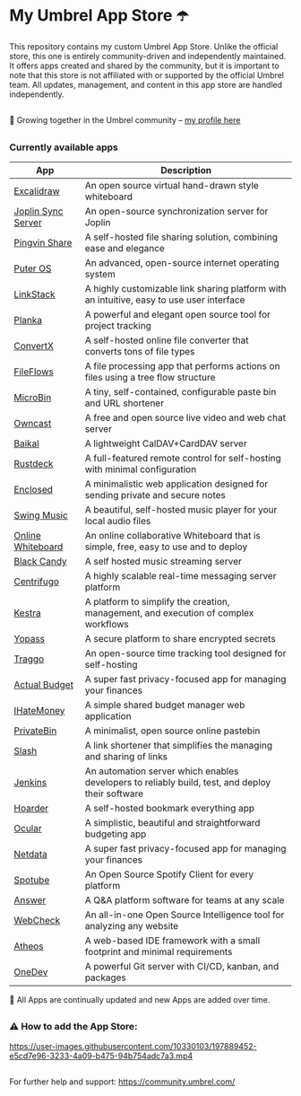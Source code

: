 # My Umbrel App Store ☂️

This repository contains my custom Umbrel App Store. Unlike the official store, this one is entirely community-driven and independently maintained. It offers apps created and shared by the community, but it is important to note that this store is not affiliated with or supported by the official Umbrel team. All updates, management, and content in this app store are handled independently.

##

🤝 Growing together in the Umbrel community – [my profile here](https://community.umbrel.com/u/denny) 

##

### Currently available apps

| App          | Description                                          |
| ----------------- | ---------------------------------------------------- |
| [Excalidraw](https://github.com/excalidraw/excalidraw)        | An open source virtual hand-drawn style whiteboard                         |
| [Joplin Sync Server](https://github.com/laurent22/joplin)    | An open-source synchronization server for Joplin            |
| [Pingvin Share](https://github.com/stonith404/pingvin-share) | A self-hosted file sharing solution, combining ease and elegance                             |
| [Puter OS](https://github.com/puterOS/puterOS)              | An advanced, open-source internet operating system                 |
| [LinkStack](https://github.com/LinkStackOrg/LinkStack)      | A highly customizable link sharing platform with an intuitive, easy to use user interface             |
| [Planka](https://github.com/plankanban/planka)     | A powerful and elegant open source tool for project tracking          |
| [ConvertX](https://github.com/C4illin/ConvertX)     | A self-hosted online file converter that converts tons of file types           |
| [FileFlows](https://github.com/revenz/FileFlows)    | A file processing app that performs actions on files using a tree flow structure             |
| [MicroBin](https://github.com/szabodanika/microbin)     | A tiny, self-contained, configurable paste bin and URL shortener            |
| [Owncast](https://github.com/owncast/owncast)    | A free and open source live video and web chat server            |
| [Baikal](https://github.com/sabre-io/Baikal)    | A lightweight CalDAV+CardDAV server         |
| [Rustdeck](https://github.com/rustdesk/rustdesk)    | A full-featured remote control for self-hosting with minimal configuration         |
| [Enclosed](https://github.com/CorentinTh/enclosed)    |  A minimalistic web application designed for sending private and secure notes        |
| [Swing Music](https://github.com/swingmx/swingmusic)    |  A beautiful, self-hosted music player for your local audio files       |
| [Online Whiteboard](https://github.com/lovasoa/whitebophir)   | An online collaborative Whiteboard that is simple, free, easy to use and to deploy       |
| [Black Candy](https://github.com/blackcandy-org/blackcandy)    |  A self hosted music streaming server      |
| [Centrifugo](https://github.com/centrifugal/centrifugo)    |  A highly scalable real-time messaging server platform     |
| [Kestra](https://github.com/kestra-io/kestra)    |  A platform to simplify the creation, management, and execution of complex workflows    |
| [Yopass](https://github.com/jhaals/yopass)    |  A secure platform to share encrypted secrets    |
| [Traggo](https://github.com/traggo/server)    |  An open-source time tracking tool designed for self-hosting   |
| [Actual Budget](https://github.com/actualbudget/actual)    |  A super fast privacy-focused app for managing your finances   |
| [IHateMoney](https://github.com/spiral-project/ihatemoney)   |  A simple shared budget manager web application    |
| [PrivateBin](https://github.com/PrivateBin/PrivateBin)   |  A minimalist, open source online pastebin   |
| [Slash](https://github.com/yourselfhosted/slash)    | A link shortener that simplifies the managing and sharing of links  |
| [Jenkins](https://github.com/jenkinsci/jenkins)    | An automation server which enables developers to reliably build, test, and deploy their software  |
| [Hoarder](https://github.com/hoarder-app/hoarder)    | A self-hosted bookmark everything app  |
| [Ocular](https://github.com/simonwep/ocular)    | A simplistic, beautiful and straightforward budgeting app  |
| [Netdata](https://github.com/netdata/netdata)    | A super fast privacy-focused app for managing your finances  |
| [Spotube](https://github.com/KRTirtho/spotube)    | An Open Source Spotify Client for every platform |
| [Answer](https://github.com/apache/incubator-answer)    | A Q&A platform software for teams at any scale |
| [WebCheck](https://github.com/Lissy93/web-check)    | An all-in-one Open Source Intelligence tool for analyzing any website|
| [Atheos](https://github.com/Atheos/Atheos)    | A web-based IDE framework with a small footprint and minimal requirements|
| [OneDev](https://github.com/theonedev/onedev)    | A powerful Git server with CI/CD, kanban, and packages|
🔄 All Apps are continually updated and new Apps are added over time.

##


##

### ⚠️ How to add the App Store:

https://user-images.githubusercontent.com/10330103/197889452-e5cd7e96-3233-4a09-b475-94b754adc7a3.mp4

##

For further help and support: https://community.umbrel.com/
